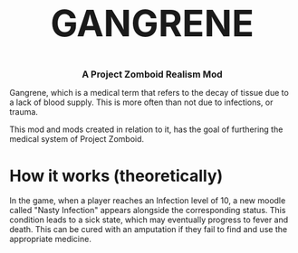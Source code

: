 <h1 align="center" style="font-size:64px">GANGRENE</h1>
<h1 align="center" style="font-size:16px">A Project Zomboid Realism Mod</h1>

Gangrene, which is a medical term that refers to the decay of tissue due to a
lack of blood supply. This is more often than not due to infections, or trauma. 

This mod and mods created in relation to it, has the goal of furthering the
medical system of Project Zomboid.

# How it works (theoretically)

In the game, when a player reaches an Infection level of 10, a new moodle called
"Nasty Infection" appears alongside the corresponding status. This condition
leads to a sick state, which may eventually progress to fever and death. This
can be cured with an amputation if they fail to find and use the appropriate
medicine.
